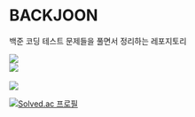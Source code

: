 # BACKJOON

백준 코딩 테스트 문제들을 풀면서 정리하는 레포지토리

<div align="left">
	<img src="https://img.shields.io/badge/JavaScript-F7DF1E?style=flat&logo=JavaScript&logoColor=white" />
</div>
<img src="https://github-readme-stats.vercel.app/api/top-langs/?username=ohs6006&layout=compact"><br><br>
<img src="https://github-readme-stats.vercel.app/api?username=ohs6006&show_icons=true">

[![Solved.ac
프로필](http://mazassumnida.wtf/api/generate_badge?boj={handle})](https://solved.ac/{handle})
